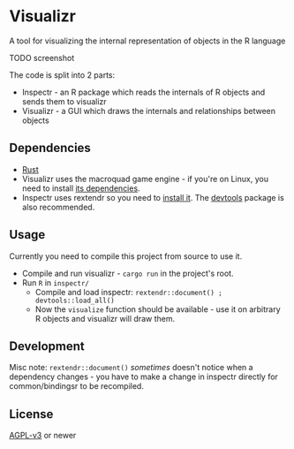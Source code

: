 # Visualizr

A tool for visualizing the internal representation of objects in the R language

TODO screenshot

The code is split into 2 parts:
- Inspectr - an R package which reads the internals of R objects and sends them to visualizr
- Visualizr - a GUI which draws the internals and relationships between objects

## Dependencies

- [Rust](https://www.rust-lang.org/learn/get-started)
- Visualizr uses the macroquad game engine - if you're on Linux, you need to install [its dependencies](https://github.com/not-fl3/macroquad#linux).
- Inspectr uses rextendr so you need to [install it](https://github.com/extendr/rextendr#installation). The [devtools](https://github.com/r-lib/devtools) package is also recommended.

## Usage

Currently you need to compile this project from source to use it.

- Compile and run visualizr - `cargo run` in the project's root.
- Run `R` in `inspectr/`
    - Compile and load inspectr: `rextendr::document() ; devtools::load_all()`
    - Now the `visualize` function should be available - use it on arbitrary R objects and visualizr will draw them.

## Development

Misc note: `rextendr::document()` *sometimes* doesn't notice when a dependency changes - you have to make a change in inspectr directly for common/bindingsr to be recompiled.

## License

[AGPL-v3](LICENSE) or newer

